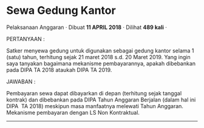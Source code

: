 Sewa Gedung Kantor
==================

Pelaksanaan Anggaran · Dibuat **11 APRIL 2018** · Dilihat **489 kali** ·

PERTANYAAN :

Satker menyewa gedung untuk digunakan sebagai gedung kantor selama 1 (satu) tahun, terhitung sejak 21 maret 2018 s.d. 20 Maret 2019. Yang ingin saya tanyakan bagaimana mekanisme pembayarannya, apakah dibebankan pada DIPA TA 2018 ataukah DIPA TA 2019.

  

JAWABAN :

Pembayaran sewa dapat dibayarkan di depan (terhitung sejak tanggal kontrak) dan dibebankan pada DIPA Tahun Anggaran Berjalan (dalam hal ini DIPA  TA 2018) meskipun masa manfaatnya melewati Tahun Anggaran. Mekanisme pembayaran dengan LS Non Kontraktual.

  
  
  

* * *